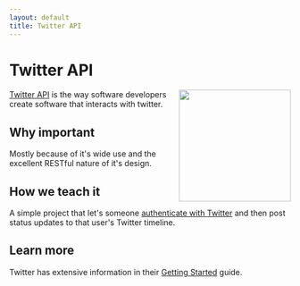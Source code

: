 ```yaml
---
layout: default
title: Twitter API
---
```


Twitter API
===

<a href="https://dev.twitter.com/">
  <img src="https://g.twimg.com/Twitter_logo_blue.png" width="200" align="right" />
</a>


[Twitter API](https://dev.twitter.com/) is the way software developers create software that interacts with twitter.


Why important
---

Mostly because of it's wide use and the excellent RESTful nature of it's design.

How we teach it
---

A simple project that let's someone [authenticate with Twitter](/OmniAuth/) and then post status updates to that user's Twitter timeline.


Learn more
---

Twitter has extensive information in their [Getting Started](https://dev.twitter.com/start) guide.